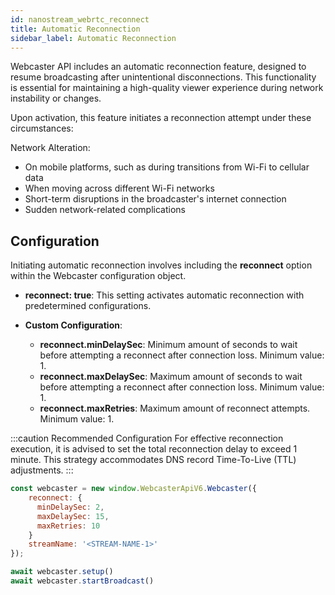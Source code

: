 ```yaml
---
id: nanostream_webrtc_reconnect
title: Automatic Reconnection
sidebar_label: Automatic Reconnection
---
```



Webcaster API includes an automatic reconnection feature, designed to resume broadcasting after unintentional disconnections. This functionality is essential for maintaining a high-quality viewer experience during network instability or changes.

Upon activation, this feature initiates a reconnection attempt under these circumstances:

Network Alteration:
- On mobile platforms, such as during transitions from Wi-Fi to cellular data
- When moving across different Wi-Fi networks
- Short-term disruptions in the broadcaster's internet connection
- Sudden network-related complications

## Configuration

Initiating automatic reconnection involves including the **reconnect** option within the Webcaster configuration object.

- **reconnect: true**: This setting activates automatic reconnection with predetermined configurations.

- **Custom Configuration**:
  - **reconnect.minDelaySec**: Minimum amount of seconds to wait before attempting a reconnect after connection loss. Minimum value: 1.
  - **reconnect.maxDelaySec**: Maximum amount of seconds to wait before attempting a reconnect after connection loss. Minimum value: 1.
  - **reconnect.maxRetries**: Maximum amount of reconnect attempts. Minimum value: 1.

:::caution Recommended Configuration
For effective reconnection execution, it is advised to set the total reconnection delay to exceed 1 minute. This strategy accommodates DNS record Time-To-Live (TTL) adjustments.
:::


```javascript
const webcaster = new window.WebcasterApiV6.Webcaster({
    reconnect: {
      minDelaySec: 2,
      maxDelaySec: 15,
      maxRetries: 10
    }
    streamName: '<STREAM-NAME-1>'
});

await webcaster.setup()
await webcaster.startBroadcast()
```
